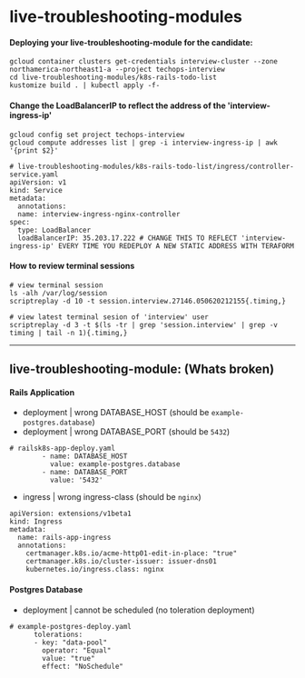 # live-troubleshooting-modules 


#### Deploying your live-troubleshooting-module for the candidate:

```
gcloud container clusters get-credentials interview-cluster --zone northamerica-northeast1-a --project techops-interview
cd live-troubleshooting-modules/k8s-rails-todo-list
kustomize build . | kubectl apply -f-
```

#### Change the LoadBalancerIP to reflect the address of the 'interview-ingress-ip'
```
gcloud config set project techops-interview
gcloud compute addresses list | grep -i interview-ingress-ip | awk '{print $2}'
```


```
# live-troubleshooting-modules/k8s-rails-todo-list/ingress/controller-service.yaml
apiVersion: v1
kind: Service
metadata:
  annotations:
  name: interview-ingress-nginx-controller
spec:
  type: LoadBalancer
  loadBalancerIP: 35.203.17.222 # CHANGE THIS TO REFLECT 'interview-ingress-ip' EVERY TIME YOU REDEPLOY A NEW STATIC ADDRESS WITH TERAFORM
```

#### How to review terminal sessions

```
# view terminal session
ls -alh /var/log/session 
scriptreplay -d 10 -t session.interview.27146.050620212155{.timing,}
```

```
# view latest terminal sesion of 'interview' user
scriptreplay -d 3 -t $(ls -tr | grep 'session.interview' | grep -v timing | tail -n 1){.timing,}
```

---
## live-troubleshooting-module: (Whats broken) 



#### Rails Application

- deployment | wrong DATABASE_HOST (should be `example-postgres.database`)
- deployment | wrong DATABASE_PORT (should be `5432`)

```
# railsk8s-app-deploy.yaml
        - name: DATABASE_HOST
          value: example-postgres.database
        - name: DATABASE_PORT
          value: '5432'
```

- ingress | wrong ingress-class (should be `nginx`)

```
apiVersion: extensions/v1beta1
kind: Ingress
metadata:
  name: rails-app-ingress
  annotations:
    certmanager.k8s.io/acme-http01-edit-in-place: "true"
    certmanager.k8s.io/cluster-issuer: issuer-dns01
    kubernetes.io/ingress.class: nginx
```
#### Postgres Database
- deployment | cannot be scheduled (no toleration deployment)

```
# example-postgres-deploy.yaml
      tolerations:
      - key: "data-pool"
        operator: "Equal"
        value: "true"
        effect: "NoSchedule"
```

